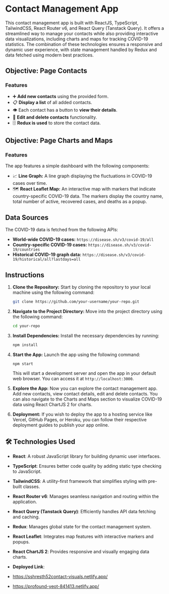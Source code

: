 # Contact Management App 

This contact management app is built with ReactJS, TypeScript, TailwindCSS, React Router v6, and React Query (Tanstack Query). It offers a streamlined way to manage your contacts while also providing interactive data visualizations, including charts and maps for tracking COVID-19 statistics. The combination of these technologies ensures a responsive and dynamic user experience, with state management handled by Redux and data fetched using modern best practices.

## Objective: Page Contacts 

### Features
- ➕ **Add new contacts** using the provided form.
- 📋 **Display a list** of all added contacts.
- 👁️ Each contact has a button to **view their details**.
- 📝 **Edit and delete contacts** functionality.
- 🗄️ **Redux is used** to store the contact data.

## Objective: Page Charts and Maps 

### Features
The app features a simple dashboard with the following components:
- 📈 **Line Graph:** A line graph displaying the fluctuations in COVID-19 cases over time.
- 🗺️ **React Leaflet Map:** An interactive map with markers that indicate country-specific COVID-19 data. The markers display the country name, total number of active, recovered cases, and deaths as a popup.

## Data Sources 
The COVID-19 data is fetched from the following APIs:
- **World-wide COVID-19 cases:** `https://disease.sh/v3/covid-19/all`
- **Country-specific COVID-19 cases:** `https://disease.sh/v3/covid-19/countries`
- **Historical COVID-19 graph data:** `https://disease.sh/v3/covid-19/historical/all?lastdays=all`

## Instructions 

1. **Clone the Repository:** Start by cloning the repository to your local machine using the following command:

    ```bash
    git clone https://github.com/your-username/your-repo.git
    ```

2. **Navigate to the Project Directory:** Move into the project directory using the following command:

    ```bash
    cd your-repo
    ```

3. **Install Dependencies:** Install the necessary dependencies by running:

    ```bash
    npm install
    ```

4. **Start the App:** Launch the app using the following command:

    ```bash
    npm start
    ```

    This will start a development server and open the app in your default web browser. You can access it at `http://localhost:3000`.

5. **Explore the App:** Now you can explore the contact management app. Add new contacts, view contact details, edit and delete contacts. You can also navigate to the Charts and Maps section to visualize COVID-19 data using React ChartJS 2 for charts.

6. **Deployment:** If you wish to deploy the app to a hosting service like Vercel, GitHub Pages, or Heroku, you can follow their respective deployment guides to publish your app online.

## 🛠️ Technologies Used

- **React**: A robust JavaScript library for building dynamic user interfaces.
- **TypeScript**: Ensures better code quality by adding static type checking to JavaScript.
- **TailwindCSS**: A utility-first framework that simplifies styling with pre-built classes.
- **React Router v6**: Manages seamless navigation and routing within the application.
- **React Query (Tanstack Query)**: Efficiently handles API data fetching and caching.
- **Redux**: Manages global state for the contact management system.
- **React Leaflet**: Integrates map features with interactive markers and popups.
- **React ChartJS 2**: Provides responsive and visually engaging data charts.

- **Deployed Link**: 
- https://sshresth52contact-visuals.netlify.app/
- https://profound-yeot-841413.netlify.app/
